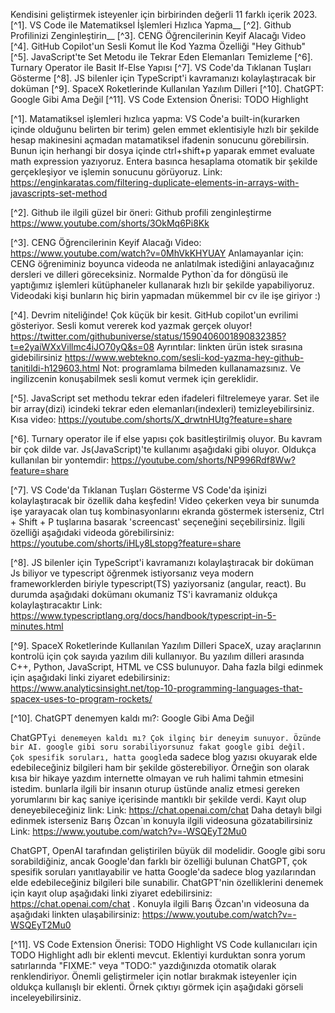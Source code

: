 Kendisini geliştirmek isteyenler için birbirinden değerli 11 farklı içerik 2023. 
      [^1]. VS Code ile Matematiksel İşlemleri Hızlıca Yapma__
      [^2]. Github Profilinizi Zenginleştirin__
      [^3]. CENG Öğrencilerinin Keyif Alacağı Video
      [^4]. GitHub Copilot'un Sesli Komut İle Kod Yazma Özelliği "Hey Github"
      [^5]. JavaScript'te Set Metodu ile Tekrar Eden Elemanları Temizleme
      [^6]. Turnary Operator ile Basit If-Else Yapısı
      [^7]. VS Code'da Tıklanan Tuşları Gösterme
      [^8]. JS bilenler için TypeScript'i kavramanızı kolaylaştıracak bir doküman
      [^9]. SpaceX Roketlerinde Kullanılan Yazılım Dilleri
      [^10]. ChatGPT: Google Gibi Ama Değil
      [^11]. VS Code Extension Önerisi: TODO Highlight
 

[^1]. Matamatiksel işlemleri hızlıca yapma: VS Code'a built-in(kurarken içinde olduğunu belirten bir terim) gelen emmet eklentisiyle hızlı bir şekilde hesap makinesini açmadan matamatiksel ifadenin sonucunu görebilirsin. Bunun için herhangi bir dosya içinde ctrl+shift+p yaparak emmet evaluate math expression yazıyoruz. Entera basınca hesaplama otomatik bir şekilde gerçekleşiyor ve işlemin sonucunu görüyoruz.
   Link:
   https://enginkaratas.com/filtering-duplicate-elements-in-arrays-with-javascripts-set-method

[^2]. Github ile ilgili güzel bir öneri: Github profili zenginleştirme
   https://www.youtube.com/shorts/3OkMq6Pi8Kk

[^3]. CENG Öğrencilerinin Keyif Alacağı Video:
   https://www.youtube.com/watch?v=0MhVkKHYUAY
   Anlamayanlar için: CENG öğreniminiz boyunca videoda ne anlatılmak istediğini anlayacağınız dersleri ve dilleri göreceksiniz. Normalde Python`da for döngüsü ile yaptığımız işlemleri kütüphaneler kullanarak hızlı bir şekilde yapabiliyoruz. Videodaki kişi bunların hiç birin yapmadan mükemmel bir cv ile işe giriyor :)

[^4]. Devrim niteliğinde! Çok küçük bir kesit. GitHub copilot'un evrilimi gösteriyor. Sesli komut vererek kod yazmak gerçek oluyor! https://twitter.com/githubuniverse/status/1590406001890832385?t=e2yaiWXxVillmc4iJO70yQ&s=08
   Ayrıntılar: linkten ürün istek sırasına gidebilirsiniz
   https://www.webtekno.com/sesli-kod-yazma-hey-github-tanitildi-h129603.html
   Not: programlama bilmeden kullanamazsınız. Ve ingilizcenin konuşabilmek sesli komut vermek için gereklidir.

[^5]. JavaScript set methodu tekrar eden ifadeleri filtrelemeye yarar. Set ile bir array(dizi) icindeki tekrar eden elemanları(indexleri) temizleyebilirsiniz.
   Kısa video: https://youtube.com/shorts/X_drwtnHUtg?feature=share

[^6]. Turnary operator ile if else yapısı çok basitleştirilmiş oluyor. Bu kavram bir çok dilde var. Js(JavaScript)'te kullanımı aşağıdaki gibi oluyor. Oldukça kullanılan bir yontemdir: https://youtube.com/shorts/NP996Rdf8Ww?feature=share

[^7]. VS Code'da Tıklanan Tuşları Gösterme
   VS Code'da işinizi kolaylaştıracak bir özellik daha keşfedin! Video çekerken veya bir sunumda işe yarayacak olan tuş kombinasyonlarını ekranda göstermek isterseniz, Ctrl + Shift + P tuşlarına basarak 'screencast' seçeneğini seçebilirsiniz. İlgili özelliği aşağıdaki videoda görebilirsiniz: https://youtube.com/shorts/iHLy8Lstopg?feature=share

[^8]. JS bilenler için TypeScript'i kavramanızı kolaylaştıracak bir doküman
   Js biliyor ve typescript öğrenmek istiyorsanız veya modern frameworklerden biriyle typescript(TS) yaziyorsaniz (angular, react). Bu durumda aşağıdaki dokümanı okumaniz TS'i kavramaniz oldukça kolaylaştıracaktır
   Link: https://www.typescriptlang.org/docs/handbook/typescript-in-5-minutes.html

[^9]. SpaceX Roketlerinde Kullanılan Yazılım Dilleri
   SpaceX, uzay araçlarının kontrolü için çok sayıda yazılım dili kullanıyor. Bu yazılım dilleri arasında C++, Python, JavaScript, HTML ve CSS bulunuyor. Daha fazla bilgi edinmek için aşağıdaki linki ziyaret edebilirsiniz: https://www.analyticsinsight.net/top-10-programming-languages-that-spacex-uses-to-program-rockets/

[^10]. ChatGPT denemyen kaldı mı?: Google Gibi Ama Değil

ChatGPT`yi denemeyen kaldı mı? Çok ilginç bir deneyim sunuyor. Özünde bir AI. google gibi soru sorabiliyorsunuz fakat google gibi değil. 
Çok spesifik soruları, hatta google`da sadece blog yazısı okuyarak elde edebileceğiniz bilgileri ham bir şekilde gösterebiliyor. Örneğin son olarak kısa bir hikaye yazdım internette olmayan ve ruh halimi tahmin etmesini istedim. bunlarla ilgili bir insanın oturup üstünde analiz etmesi gereken yorumlarını bir kaç saniye içerisinde mantıklı bir şekilde verdi.
Kayıt olup deneyebileceğiniz link:
Link: https://chat.openai.com/chat
Daha detaylı bilgi edinmek isterseniz Barış Özcan`ın konuyla ilgili videosuna gözatabilirsiniz
Link: https://www.youtube.com/watch?v=-WSQEyT2Mu0

ChatGPT, OpenAI tarafından geliştirilen büyük dil modelidir. Google gibi soru sorabildiğiniz, ancak Google'dan farklı bir özelliği bulunan ChatGPT, çok spesifik soruları yanıtlayabilir ve hatta Google'da sadece blog yazılarından elde edebileceğiniz bilgileri bile sunabilir. ChatGPT'nin özelliklerini denemek için kayıt olup aşağıdaki linki ziyaret edebilirsiniz: https://chat.openai.com/chat . Konuyla ilgili Barış Özcan'ın videosuna da aşağıdaki linkten ulaşabilirsiniz: https://www.youtube.com/watch?v=-WSQEyT2Mu0

[^11]. VS Code Extension Önerisi: TODO Highlight
    VS Code kullanıcıları için TODO Highlight adlı bir eklenti mevcut. Eklentiyi kurduktan sonra yorum satırlarında "FIXME:" veya "TODO:" yazdığınızda otomatik olarak renklendiriyor. Önemli geliştirmeler için notlar bırakmak isteyenler için oldukça kullanışlı bir eklenti. Örnek çıktıyı görmek için aşağıdaki görseli inceleyebilirsiniz.

